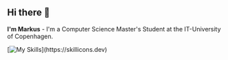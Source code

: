 ## Hi there 👋

**I'm Markus** - I'm a Computer Science Master's Student at the IT-University of Copenhagen.

[![My Skills](https://skillicons.dev/icons?i=ts,html,css,react,bash,py,django,c,cs,docker,dotnet,git,github,go,java,latex,linux,md,materialui,mongodb,nextjs,notion,postgres,redis,tailwind,threejs,ubuntu,vscode,)](https://skillicons.dev)

<!--
**KusMar00/KusMar00** is a ✨ _special_ ✨ repository because its `README.md` (this file) appears on your GitHub profile.

Here are some ideas to get you started:

- 🔭 I’m currently working on ...
- 🌱 I’m currently learning ...
- 👯 I’m looking to collaborate on ...
- 🤔 I’m looking for help with ...
- 💬 Ask me about ...
- 📫 How to reach me: ...
- 😄 Pronouns: ...
- ⚡ Fun fact: ...
-->
